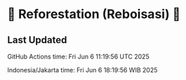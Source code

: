 
# 🌳 Reforestation (Reboisasi) 🌲

## Last Updated

GitHub Actions time: Fri Jun  6 11:19:56 UTC 2025

Indonesia/Jakarta time: Fri Jun  6 18:19:56 WIB 2025
